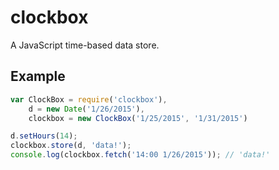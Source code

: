 # clockbox

A JavaScript time-based data store.


## Example

```js
var ClockBox = require('clockbox'),
    d = new Date('1/26/2015'),
    clockbox = new ClockBox('1/25/2015', '1/31/2015')

d.setHours(14);
clockbox.store(d, 'data!');
console.log(clockbox.fetch('14:00 1/26/2015')); // 'data!'
```
